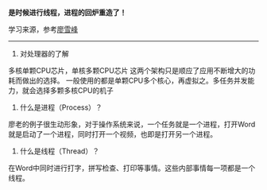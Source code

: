 **是时候进行线程，进程的回炉重造了！**

学习来源，参考[廖雪峰](https://www.liaoxuefeng.com/wiki/0014316089557264a6b348958f449949df42a6d3a2e542c000/0014319272686365ec7ceaeca33428c914edf8f70cca383000)

----------


1. 对处理器的了解

多核单颗CPU芯片，单核多颗CPU芯片
这两个架构只是顺应了应用不断增大的功耗而做出的选择。
一般使用的都是单颗CPU多个核心，再虚拟之。多任务并发能力，就会选择多颗多核CPU的机子

1. 什么是进程（Process）？

廖老的例子很生动形象，对于操作系统来说，一个任务就是一个进程，打开Word就是启动了一个进程，同时打开一个视频，也即是打开另一个进程。


1. 什么是线程（Thread）？

在Word中同时进行打字，拼写检查、打印等事情。这些内部事情每一项都是一个线程。
